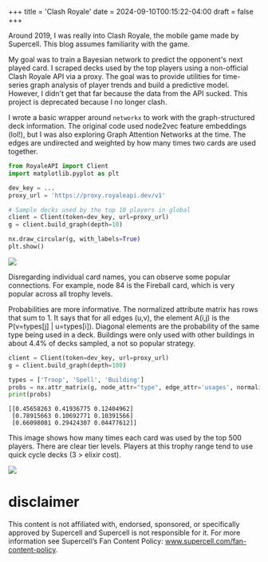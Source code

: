 +++
title = 'Clash Royale'
date = 2024-09-10T00:15:22-04:00
draft = false
+++

Around 2019, I was really into Clash Royale, the mobile game made by Supercell. This blog assumes familiarity with the game.

My goal was to train a Bayesian network to predict the opponent's next played card. I scraped decks used by the top players using a non-official Clash Royale API via a proxy. The goal was to provide utilities for time-series graph analysis of player trends and build a predictive model. However, I didn't get that far because the data from the API sucked. This project is deprecated because I no longer clash.

I wrote a basic wrapper around `networkx` to work with the graph-structured deck information. The original code used node2vec feature embeddings (lol!), but I was also exploring Graph Attention Networks at the time. The edges are undirected and weighted by how many times two cards are used together.

```Python
from RoyaleAPI import Client
import matplotlib.pyplot as plt

dev_key = ...
proxy_url = 'https://proxy.royaleapi.dev/v1'

# Sample decks used by the top 10 players in global
client = Client(token=dev_key, url=proxy_url)
g = client.build_graph(depth=10)

nx.draw_circular(g, with_labels=True)
plt.show()
```

![](/cards.png)

Disregarding individual card names, you can observe some popular connections. For example, node 84 is the Fireball card, which is very popular across all trophy levels.

Probabilities are more informative. The normalized attribute matrix has rows that sum to 1. It says that for all edges (u,v), the element A(i,j) is the P(v=types[j] | u=types[i]). Diagonal elements are the probability of the same type being used in a deck. Buildings were only used with other buildings in about 4.4% of decks sampled, a not so popular strategy.

```Python
client = Client(token=dev_key, url=proxy_url)
g = client.build_graph(depth=100)

types = ['Troop', 'Spell', 'Building']
probs = nx.attr_matrix(g, node_attr="type", edge_attr='usages', normalized=True, rc_order=types)
print(probs)
```
```
[[0.45658263 0.41936775 0.12404962]
 [0.78915663 0.10692771 0.10391566]
 [0.66098081 0.29424307 0.04477612]]
```

This image shows how many times each card was used by the top 500 players. There are clear tier levels. Players at this trophy range tend to use quick cycle decks (3 > elixir cost).

![](/deg500.png)

# disclaimer

This content is not affiliated with, endorsed, sponsored, or specifically approved by Supercell and Supercell is not responsible for it. For more information see Supercell’s Fan Content Policy: www.supercell.com/fan-content-policy.
